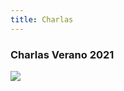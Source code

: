 ```yaml
---
title: Charlas
---
```


### Charlas Verano 2021

![](images/pwnedTech.jpg)

<!-- 
Todas las horas están en GMT-3.

| Hora | Actividad | Expositor/a | Desde |
| --- | --- | --- | --- |
| 00:00-01:00 | Inaguración del evento | Equipo de Organizacion | Chile |
| 01:00-02:00 | Hacking con Go | Hacker 1 | Bolivia |
| 02:00-03:00 | Forense | Hacker 2 | Chile |
| 03:00-04:00 | Deserialización | Hacker 3 | Chile |
| 04:00-05:00 | Vulnerabilidades | Hacker 4 | Chile |
-->
